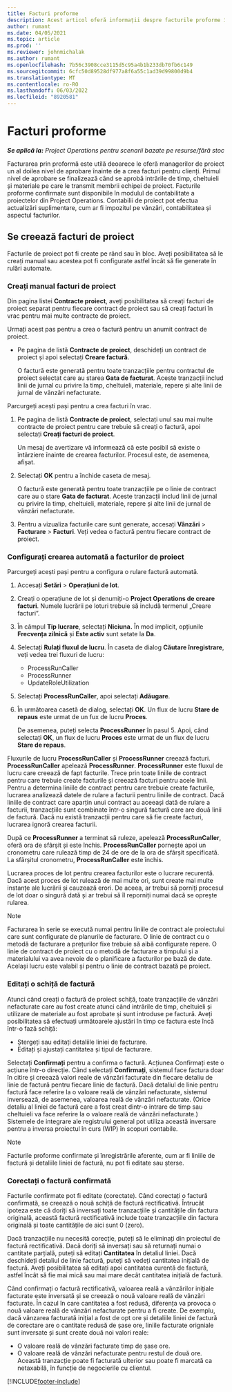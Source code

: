 ```yaml
---
title: Facturi proforme
description: Acest articol oferă informații despre facturile proforme în Project Operations.
author: rumant
ms.date: 04/05/2021
ms.topic: article
ms.prod: ''
ms.reviewer: johnmichalak
ms.author: rumant
ms.openlocfilehash: 7b56c3908cce3115d5c95a4b1b233db70fb6c149
ms.sourcegitcommit: 6cfc50d89528df977a8f6a55c1ad39d99800d9b4
ms.translationtype: MT
ms.contentlocale: ro-RO
ms.lasthandoff: 06/03/2022
ms.locfileid: "8920581"
---
```

# <a name="proforma-invoices"></a>Facturi proforme

_**Se aplică la:** Project Operations pentru scenarii bazate pe resurse/fără stoc_

Facturarea prin proformă este utilă deoarece le oferă managerilor de proiect un al doilea nivel de aprobare înainte de a crea facturi pentru clienți. Primul nivel de aprobare se finalizează când se aprobă intrările de timp, cheltuieli și materiale pe care le transmit membrii echipei de proiect. Facturile proforme confirmate sunt disponibile în modulul de contabilitate a proiectelor din Project Operations. Contabilii de proiect pot efectua actualizări suplimentare, cum ar fi impozitul pe vânzări, contabilitatea și aspectul facturilor.


## <a name="creating-project-invoices"></a>Se creează facturi de proiect

Facturile de proiect pot fi create pe rând sau în bloc. Aveți posibilitatea să le creați manual sau acestea pot fi configurate astfel încât să fie generate în rulări automate.

### <a name="manually-create-project-invoices"></a>Creați manual facturi de proiect 

Din pagina listei **Contracte proiect**, aveți posibilitatea să creați facturi de proiect separat pentru fiecare contract de proiect sau să creați facturi în vrac pentru mai multe contracte de proiect.

Urmați acest pas pentru a crea o factură pentru un anumit contract de proiect.

- Pe pagina de listă **Contracte de proiect**, deschideți un contract de proiect și apoi selectați **Creare factură**.

    O factură este generată pentru toate tranzacțiile pentru contractul de proiect selectat care au starea **Gata de facturat**. Aceste tranzacții includ linii de jurnal cu privire la timp, cheltuieli, materiale, repere și alte linii de jurnal de vânzări nefacturate.

Parcurgeți acești pași pentru a crea facturi în vrac.

1. Pe pagina de listă **Contracte de proiect**, selectați unul sau mai multe contracte de proiect pentru care trebuie să creați o factură, apoi selectați **Creați facturi de proiect**.

    Un mesaj de avertizare vă informează că este posibil să existe o întârziere înainte de crearea facturilor. Procesul este, de asemenea, afișat.

2. Selectați **OK** pentru a închide caseta de mesaj.

    O factură este generată pentru toate tranzacțiile pe o linie de contract care au o stare **Gata de facturat**. Aceste tranzacții includ linii de jurnal cu privire la timp, cheltuieli, materiale, repere și alte linii de jurnal de vânzări nefacturate.

3. Pentru a vizualiza facturile care sunt generate, accesați **Vânzări** \> **Facturare** \> **Facturi**. Veți vedea o factură pentru fiecare contract de proiect.

### <a name="set-up-automated-creation-of-project-invoices"></a>Configurați crearea automată a facturilor de proiect 

Parcurgeți acești pași pentru a configura o rulare factură automată.

1. Accesați **Setări** \> **Operațiuni de lot**.
2. Creați o operațiune de lot și denumiți-o **Project Operations de creare facturi**. Numele lucrării pe loturi trebuie să includă termenul „Creare facturi”.
3. În câmpul **Tip lucrare**, selectați **Niciuna.** În mod implicit, opțiunile **Frecvența zilnică** și **Este activ** sunt setate la **Da**.
4. Selectați **Rulați fluxul de lucru**. În caseta de dialog **Căutare înregistrare**, veți vedea trei fluxuri de lucru:

    - ProcessRunCaller
    - ProcessRunner
    - UpdateRoleUtilization

5. Selectați **ProcessRunCaller**, apoi selectați **Adăugare**.
6. În următoarea casetă de dialog, selectați **OK**. Un flux de lucru **Stare de repaus** este urmat de un fux de lucru **Proces**.

    De asemenea, puteți selecta **ProcessRunner** în pasul 5. Apoi, când selectați **OK**, un flux de lucru **Proces** este urmat de un flux de lucru **Stare de repaus**.

Fluxurile de lucru **ProcessRunCaller** și **ProcessRunner** creează facturi. **ProcessRunCaller** apelează **ProcessRunner**. **ProcessRunner** este fluxul de lucru care creează de fapt facturile. Trece prin toate liniile de contract pentru care trebuie create facturile și creează facturi pentru acele linii. Pentru a determina liniile de contract pentru care trebuie create facturile, lucrarea analizează datele de rulare a facturii pentru liniile de contract. Dacă liniile de contract care aparțin unui contract au aceeași dată de rulare a facturii, tranzacțiile sunt combinate într-o singură factură care are două linii de factură. Dacă nu există tranzacții pentru care să fie create facturi, lucrarea ignoră crearea facturii.

După ce **ProcessRunner** a terminat să ruleze, apelează **ProcessRunCaller**, oferă ora de sfârșit și este închis. **ProcessRunCaller** pornește apoi un cronometru care rulează timp de 24 de ore de la ora de sfârșit specificată. La sfârșitul cronometru, **ProcessRunCaller** este închis.

Lucrarea proces de lot pentru crearea facturilor este o lucrare recurentă. Dacă acest proces de lot rulează de mai multe ori, sunt create mai multe instanțe ale lucrării și cauzează erori. De aceea, ar trebui să porniți procesul de lot doar o singură dată și ar trebui să îl reporniți numai dacă se oprește rularea.

> [!NOTE]
> Facturarea în serie se execută numai pentru liniile de contract ale proiectului care sunt configurate de planurile de facturare. O linie de contract cu o metodă de facturare a prețurilor fixe trebuie să aibă configurate repere. O linie de contract de proiect cu o metodă de facturare a timpului și a materialului va avea nevoie de o planificare a facturilor pe bază de date. Același lucru este valabil și pentru o linie de contract bazată pe proiect.      
 
### <a name="edit-a-draft-invoice"></a>Editați o schiță de factură

Atunci când creați o factură de proiect schiță, toate tranzacțiile de vânzări nefacturate care au fost create atunci când intrările de timp, cheltuieli și utilizare de materiale au fost aprobate și sunt introduse pe factură. Aveți posibilitatea să efectuați următoarele ajustări în timp ce factura este încă într-o fază schiță:

- Ștergeți sau editați detaliile liniei de facturare.
- Editați și ajustați cantitatea și tipul de facturare.

Selectați **Confirmați** pentru a confirma o factură. Acțiunea Confirmați este o acțiune într-o direcție. Când selectați **Confirmați**, sistemul face factura doar în citire și creează valori reale de vânzări facturate din fiecare detaliu de linie de factură pentru fiecare linie de factură. Dacă detaliul de linie pentru factură face referire la o valoare reală de vânzări nefacturate, sistemul inversează, de asemenea, valoarea reală de vânzări nefacturate. (Orice detaliu al liniei de factură care a fost creat dintr-o intrare de timp sau cheltuieli va face referire la o valoare reală de vânzări nefacturate.) Sistemele de integrare ale registrului general pot utiliza această inversare pentru a inversa proiectul în curs (WIP) în scopuri contabile.

> [!NOTE]
> Facturile proforme confirmate și înregistrările aferente, cum ar fi liniile de factură și detaliile liniei de factură, nu pot fi editate sau șterse. 

### <a name="correct-a-confirmed-invoice"></a>Corectați o factură confirmată

Facturile confirmate pot fi editate (corectate). Când corectați o factură confirmată, se creează o nouă schiță de factură rectificativă. Întrucât ipoteza este că doriți să inversați toate tranzacțiile și cantitățile din factura originală, această factură rectificativă include toate tranzacțiile din factura originală și toate cantitățile de aici sunt 0 (zero).

Dacă tranzacțiile nu necesită corecție, puteți să le eliminați din proiectul de factură rectificativă. Dacă doriți să inversați sau să returnați numai o cantitate parțială, puteți să editați **Cantitatea** în detaliul liniei. Dacă deschideți detaliul de linie factură, puteți să vedeți cantitatea inițială de factură. Aveți posibilitatea să editați apoi cantitatea curentă de factură, astfel încât să fie mai mică sau mai mare decât cantitatea inițială de factură.

Când confirmați o factură rectificativă, valoarea reală a vânzărilor inițiale facturate este inversată și se creează o nouă valoare reală de vânzări facturate. În cazul în care cantitatea a fost redusă, diferența va provoca o nouă valoare reală de vânzări nefacturate pentru a fi create. De exemplu, dacă vânzarea facturată inițial a fost de opt ore și detaliile liniei de factură de corectare are o cantitate redusă de șase ore, liniile facturate origniale sunt inversate și sunt create două noi valori reale:

- O valoare reală de vânzări facturate timp de șase ore.
- O valoare reală de vânzări nefacturate pentru restul de două ore. Această tranzacție poate fi facturată ulterior sau poate fi marcată ca netaxabilă, în funcție de negocierile cu clientul.


[!INCLUDE[footer-include](../includes/footer-banner.md)]
